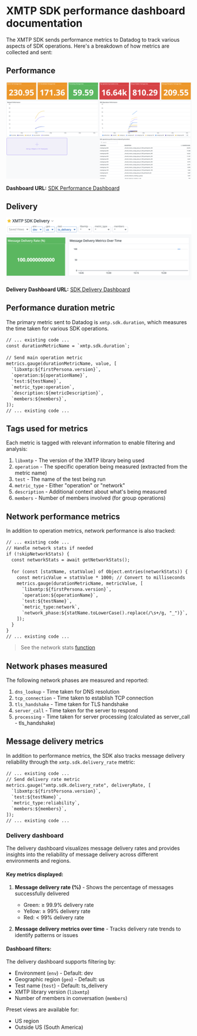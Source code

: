 # XMTP SDK performance dashboard documentation

The XMTP SDK sends performance metrics to Datadog to track various aspects of SDK operations. Here's a breakdown of how metrics are collected and sent:

## Performance

![](/media/datadog.png)

**Dashboard URL:** [SDK Performance Dashboard](https://app.datadoghq.com/dashboard/9z2-in4-3we/sdk-performance?fromUser=false&tpl_var_geo%5B0%5D=us&from_ts=1740956007001&to_ts=1740956307001&live=true)

## Delivery

![](/media/delivery.png)

**Delivery Dashboard URL:** [SDK Delivery Dashboard](https://app.datadoghq.com/dashboard/pm2-3j8-yc5/xmtp-sdk-delivery?fromUser=false&from_ts=1741196398259&to_ts=1741199998259&live=true)

## Performance duration metric

The primary metric sent to Datadog is `xmtp.sdk.duration`, which measures the time taken for various SDK operations.

```tsx
// ... existing code ...
const durationMetricName = `xmtp.sdk.duration`;

// Send main operation metric
metrics.gauge(durationMetricName, value, [
  `libxmtp:${firstPersona.version}`,
  `operation:${operationName}`,
  `test:${testName}`,
  `metric_type:operation`,
  `description:${metricDescription}`,
  `members:${members}`,
]);
// ... existing code ...
```

## Tags used for metrics

Each metric is tagged with relevant information to enable filtering and analysis:

1. `libxmtp` - The version of the XMTP library being used
2. `operation` - The specific operation being measured (extracted from the metric name)
3. `test` - The name of the test being run
4. `metric_type` - Either "operation" or "network"
5. `description` - Additional context about what's being measured
6. `members` - Number of members involved (for group operations)

## Network performance metrics

In addition to operation metrics, network performance is also tracked:

```tsx
// ... existing code ...
// Handle network stats if needed
if (!skipNetworkStats) {
  const networkStats = await getNetworkStats();

  for (const [statName, statValue] of Object.entries(networkStats)) {
    const metricValue = statValue * 1000; // Convert to milliseconds
    metrics.gauge(durationMetricName, metricValue, [
      `libxmtp:${firstPersona.version}`,
      `operation:${operationName}`,
      `test:${testName}`,
      `metric_type:network`,
      `network_phase:${statName.toLowerCase().replace(/\s+/g, "_")}`,
    ]);
  }
}
// ... existing code ...
```

> See the network stats [function](/helpers/datadog.ts)

## Network phases measured

The following network phases are measured and reported:

1. `dns_lookup` - Time taken for DNS resolution
2. `tcp_connection` - Time taken to establish TCP connection
3. `tls_handshake` - Time taken for TLS handshake
4. `server_call` - Time taken for the server to respond
5. `processing` - Time taken for server processing (calculated as server_call - tls_handshake)

## Message delivery metrics

In addition to performance metrics, the SDK also tracks message delivery reliability through the `xmtp.sdk.delivery_rate` metric:

```tsx
// ... existing code ...
// Send delivery rate metric
metrics.gauge("xmtp.sdk.delivery_rate", deliveryRate, [
  `libxmtp:${firstPersona.version}`,
  `test:${testName}`,
  `metric_type:reliability`,
  `members:${members}`,
]);
// ... existing code ...
```

### Delivery dashboard

The delivery dashboard visualizes message delivery rates and provides insights into the reliability of message delivery across different environments and regions.

#### Key metrics displayed:

1. **Message delivery rate (%)** - Shows the percentage of messages successfully delivered

   - Green: ≥ 99.9% delivery rate
   - Yellow: ≥ 99% delivery rate
   - Red: < 99% delivery rate

2. **Message delivery metrics over time** - Tracks delivery rate trends to identify patterns or issues

#### Dashboard filters:

The delivery dashboard supports filtering by:

- Environment (`env`) - Default: dev
- Geographic region (`geo`) - Default: us
- Test name (`test`) - Default: ts_delivery
- XMTP library version (`libxmtp`)
- Number of members in conversation (`members`)

Preset views are available for:

- US region
- Outside US (South America)
